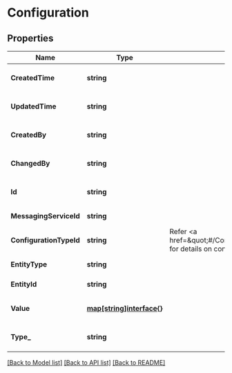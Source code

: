 # Configuration

## Properties
Name | Type | Description | Notes
------------ | ------------- | ------------- | -------------
**CreatedTime** | **string** |  | [optional] [default to null]
**UpdatedTime** | **string** |  | [optional] [default to null]
**CreatedBy** | **string** |  | [optional] [default to null]
**ChangedBy** | **string** |  | [optional] [default to null]
**Id** | **string** |  | [optional] [default to null]
**MessagingServiceId** | **string** |  | [default to null]
**ConfigurationTypeId** | **string** | Refer &lt;a href&#x3D;\&quot;#/Configuration%20Types/getConfigurationTypes\&quot;&gt;here&lt;/a&gt; for details on configuration types. | [default to null]
**EntityType** | **string** |  | [default to null]
**EntityId** | **string** |  | [default to null]
**Value** | [**map[string]interface{}**](interface{}.md) |  | [optional] [default to null]
**Type_** | **string** |  | [optional] [default to null]

[[Back to Model list]](../README.md#documentation-for-models) [[Back to API list]](../README.md#documentation-for-api-endpoints) [[Back to README]](../README.md)

